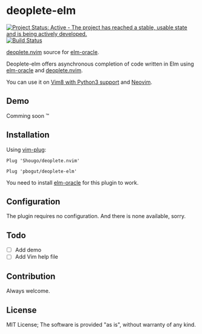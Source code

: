 # deoplete-elm

[![Project Status: Active - The project has reached a stable, usable state and is being actively developed.](http://www.repostatus.org/badges/latest/active.svg)](http://www.repostatus.org/#active)
[![Build Status](https://travis-ci.org/pbogut/deoplete-elm.svg?branch=master)](https://travis-ci.org/pbogut/deoplete-elm)

[deoplete.nvim](https://github.com/Shougo/deoplete.nvim) source for
[elm-oracle](https://github.com/ElmCast/elm-oracle).

Deoplete-elm offers asynchronous completion of code written in Elm using
[elm-oracle](https://github.com/ElmCast/elm-oracle) and
[deoplete.nvim](https://github.com/Shougo/deoplete.nvim).

You can use it on [Vim8 with Python3 support](https://github.com/Shougo/deoplete.nvim#requirements) and [Neovim](https://github.com/neovim/neovim).

## Demo

Comming soon &trade;

## Installation

Using [vim-plug](https://github.com/junegunn/vim-plug):
```vim
Plug 'Shougo/deoplete.nvim'

Plug 'pbogut/deoplete-elm'
```

You need to install [elm-oracle](https://github.com/ElmCast/elm-oracle) for
this plugin to work.

## Configuration

The plugin requires no configuration. And there is none available, sorry.

## Todo
- [ ] Add demo
- [ ] Add Vim help file

## Contribution

Always welcome.

## License

MIT License;
The software is provided "as is", without warranty of any kind.
